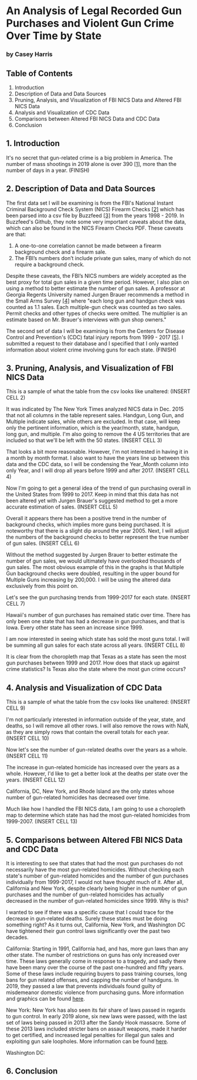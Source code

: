 # An Analysis of Legal Recorded Gun Purchases and Violent Gun Crime Over Time by State
### by Casey Harris

## Table of Contents
1. Introduction
2. Description of Data and Data Sources
3. Pruning, Analysis, and Visualization of FBI NICS Data and Altered FBI NICS Data
4. Analysis and Visualization of CDC Data
5. Comparisons between Altered FBI NICS Data and CDC Data
6. Conclusion

## 1. Introduction
It's no secret that gun-related crime is a big problem in America. The number of mass shootings in 2019 alone is over 390 [[1]](https://www.gunviolencearchive.org/), more than the number of days in a year. (FINISH)

## 2. Description of Data and Data Sources
The first data set I will be examining is from the FBI's National Instant Criminal Background Check System (NICS) Firearm Checks [[2]](https://www.fbi.gov/file-repository/nics_firearm_checks_-_month_year_by_state_type.pdf/view) which has been parsed into a csv file by Buzzfeed [[3]](https://github.com/BuzzFeedNews/nics-firearm-background-checks) from the years 1998 - 2019. In Buzzfeed's Github, they note some very important caveats about the data, which can also be found in the NICS Firearm Checks PDF. These caveats are that:

1. A one-to-one correlation cannot be made between a firearm background check and a firearm sale.
2. The FBI’s numbers don’t include private gun sales, many of which do not require a background check.

Despite these caveats, the FBI’s NICS numbers are widely accepted as the best proxy for total gun sales in a given time period. However, I also plan on using a method to better estimate the number of gun sales. A professor at Georgia Regents University named Jurgen Brauer recommends a method in the Small Arms Survey [[4]](http://www.smallarmssurvey.org/fileadmin/docs/F-Working-papers/SAS-WP14-US-Firearms-Industry.pdf) where "each long gun and handgun check was counted as 1.1 sales. Each multiple-gun check was counted as two sales. Permit checks and other types of checks were omitted. The multiplier is an estimate based on Mr. Brauer's interviews with gun shop owners."

The second set of data I will be examining is from the Centers for Disease Control and Prevention's (CDC) fatal injury reports from 1999 - 2017 [[5]](https://www.cdc.gov/injury/wisqars/fatal.html). I submitted a request to their database and I specified that I only wanted information about violent crime involving guns for each state. (FINISH)

## 3. Pruning, Analysis, and Visualization of FBI NICS Data
This is a sample of what the table from the csv looks like unaltered:
(INSERT CELL 2)

It was indicated by The New York Times analyzed NICS data in Dec. 2015 that not all columns in the table represent sales. Handgun, Long Gun, and Multiple indicate sales, while others are excluded. In that case,  will keep only the pertinent information, which is the year/month, state, handgun, long gun, and multiple. I'm also going to remove the 4 US territories that are included so that we'll be left with the 50 states.
(INSERT CELL 3)

That looks a bit more reasonable. However, I'm not interested in having it in a month by month format. I also want to have the years line up between this data and the CDC data, so I will be condensing the Year_Month column into only Year, and I will drop all years before 1999 and after 2017.
(INSERT CELL 4)

Now I'm going to get a general idea of the trend of gun purchasing overall in the United States from 1999 to 2017. Keep in mind that this data has not been altered yet with Jurgen Brauer's suggested method to get a more accurate estimation of sales. 
(INSERT CELL 5)

Overall it appears there has been a positive trend in the number of background checks, which implies more guns being purchased. It is noteworthy that there is a slight dip around the year 2005. Next, I will adjust the numbers of the background checks to better represent the true number of gun sales.
(INSERT CELL 6)

Without the method suggested by Jurgen Brauer to better estimate the number of gun sales, we would ultimately have overlooked thousands of gun sales. The most obvious example of this in the graphs is that Multiple Gun background checks were doubled, resulting in the upper bound for Multiple Guns increasing by 200,000. I will be using the altered data exclusively from this point on.

Let's see the gun purchasing trends from 1999-2017 for each state.
(INSERT CELL 7)

Hawaii's number of gun purchases has remained static over time. There has only been one state that has had a decrease in gun purchases, and that is Iowa. Every other state has seen an increase since 1999.

I am now interested in seeing which state has sold the most guns total. I will be summing all gun sales for each state across all years.
(INSERT CELL 8)

It is clear from the choropleth map that Texas as a state has seen the most gun purchases between 1999 and 2017. How does that stack up against crime statistics? Is Texas also the state where the most gun crime occurs?

## 4. Analysis and Visualization of CDC Data
This is a sample of what the table from the csv looks like unaltered:
(INSERT CELL 9)

I'm not particularly interested in information outside of the year, state, and deaths, so I will remove all other rows. I will also remove the rows with NaN, as they are simply rows that contain the overall totals for each year.
(INSERT CELL 10)

Now let's see the number of gun-related deaths over the years as a whole.
(INSERT CELL 11)

The increase in gun-related homicide has increased over the years as a whole. However, I'd like to get a better look at the deaths per state over the years.
(INSERT CELL 12)

California, DC, New York, and Rhode Island are the only states whose number of gun-related homicides has decreased over time.

Much like how I handled the FBI NICS data, I am going to use a choropleth map to determine which state has had the most gun-related homicides from 1999-2007.
(INSERT CELL 13)

## 5. Comparisons between Altered FBI NICS Data and CDC Data
It is interesting to see that states that had the most gun purchases do not necessarily have the most gun-related homicides. Without checking each state's number of gun-related homicides and the number of gun purchases individually from 1999-2017, I would not have thought much of it. After all, California and New York, despite clearly being higher in the number of gun purchases and the number of gun-related homicides has actually decreased in the number of gun-related homicides since 1999. Why is this?

I wanted to see if there was a specific cause that I could trace for the decrease in gun-related deaths. Surely these states must be doing something right? As it turns out, California, New York, and Washington DC have tightened their gun control laws significantly over the past two decades.

California: Starting in 1991, California had, and has, more gun laws than any other state. The number of restrictions on guns has only increased over time. These laws generally come in response to a tragedy, and sadly there have been many over the course of the past one-hundred and fifty years. Some of these laws include requiring buyers to pass training courses, long bans for gun related offenses, and capping the number of handguns. In 2019, they passed a law that prevents individuals found guilty of misdemeanor domestic violence from purchasing guns. More information and graphics can be found [here](https://calmatters.org/explainers/california-gun-laws-policy-explained/?gclid=Cj0KCQiA0NfvBRCVARIsAO4930mZqDK2C1WLiY8hgUWc4HSlreY9xnfr34XRbw7N7QjvKT9L0GOvVi8aAtajEALw_wcB).

New York: New York has also seen its fair share of laws passed in regards to gun control. In early 2019 alone, six new laws were passed, with the last set of laws being passed in 2013 after the Sandy Hook massacre. Some of these 2013 laws included stricter bans on assault weapons, made it harder to get certified, and increased legal penalties for illegal gun sales and exploiting gun sale loopholes. More information can be found [here](https://www.nytimes.com/2019/01/29/nyregion/gun-laws-new-york.html).

Washington DC:

## 6. Conclusion

